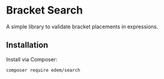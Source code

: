# Bracket Search

A simple library to validate bracket placements in expressions.

## Installation

Install via Composer:

```bash
composer require edem/search